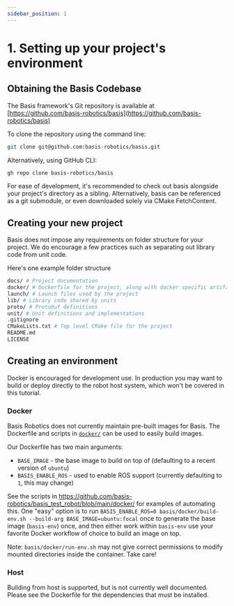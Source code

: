 ```yaml
---
sidebar_position: 1
---
```


# 1. Setting up your project's environment

## Obtaining the Basis Codebase

The Basis framework's Git repository is available at [https://github.com/basis-robotics/basis](https://github.com/basis-robotics/basis)

To clone the repository using the command line:
```bash
git clone git@github.com:basis-robotics/basis.git
```

Alternatively, using GitHub CLI:
```bash
gh repo clone basis-robotics/basis
```

For ease of development, it's recommended to check out basis alongside your project's directory as a sibling. Alternatively, basis can be referenced as a git submodule, or even downloaded solely via CMake FetchContent.

## Creating your new project

Basis does not impose any requirements on folder structure for your project. We do encourage a few practices such as separating out library code from unit code.

Here's one example folder structure
```bash
docs/ # Project documentation
docker/ # Dockerfile for the project, along with docker specific artifacts
launch/ # Launch files used by the project
lib/ # Library code shared by units
proto/ # Protobuf definitions
unit/ # Unit definitions and implementations
.gitignore
CMakeLists.txt # Top level CMake file for the project
README.md
LICENSE
```

## Creating an environment

Docker is encouraged for development use. In production you may want to build or deploy directly to the robot host system, which won't be covered in this tutorial.

### Docker

Basis Robotics does not currently maintain pre-built images for Basis. The Dockerfile and scripts in [`docker/`](https://github.com/basis-robotics/basis/tree/main/docker) can be used to easily build images.

Our Dockerfile has two main arguments:

- `BASE_IMAGE` - the base image to build on top of (defaulting to a recent version of `ubuntu`)
- `BASIS_ENABLE_ROS` - used to enable ROS support (currently defaulting to `1`, this may change)

See the scripts in https://github.com/basis-robotics/basis_test_robot/blob/main/docker/ for examples of automating this. One "easy" option is to run `BASIS_ENABLE_ROS=0 basis/docker/build-env.sh --build-arg BASE_IMAGE=ubuntu:focal` once to generate the base image (`basis-env`) once, and then either work within `basis-env` use your favorite Docker workflow of choice to build an image on top.

Note: `basis/docker/run-env.sh` may not give correct permissions to modify mounted directories inside the container. Take care!

### Host

Building from host is supported, but is not currently well documented. Please see the Dockerfile for the dependencies that must be installed.
